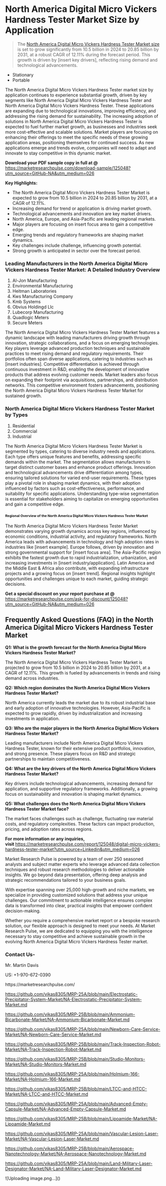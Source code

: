 <h1>North America Digital Micro Vickers Hardness Tester Market&nbsp;Size by Application</h1><blockquote><p>The <a href="https://marketresearchpulse.com/download-sample/125048?utm_source=GitHub-NA&amp;utm_medium=026">North America Digital Micro Vickers Hardness Tester Market size</a> is set to grow significantly from 10.5 billion in 2024 to 20.85 billion by 2031, at a robust CAGR of 12.11% during the forecast period. This growth is driven by [insert key drivers], reflecting rising demand and technological advancements.</p></blockquote><ul><li>Stationary <li> Portable</li></ul><p>The North America Digital Micro Vickers Hardness Tester market size by application continues to experience substantial growth, driven by key segments like North America Digital Micro Vickers Hardness Tester and North America Digital Micro Vickers Hardness Tester. These applications are expanding due to technological innovations, improving efficiency, and addressing the rising demand for sustainability. The increasing adoption of solutions in North America Digital Micro Vickers Hardness Tester is expected to fuel further market growth, as businesses and industries seek more cost-effective and scalable solutions. Market players are focusing on enhancing their offerings to meet the specific needs of these growing application areas, positioning themselves for continued success. As new applications emerge and trends evolve, companies will need to adapt and innovate to stay competitive in this dynamic market.</p><p><strong>Download your PDF sample copy in full at @ </strong><a href="https://marketresearchpulse.com/download-sample/125048?utm_source=GitHub-NA&amp;utm_medium=026">https://marketresearchpulse.com/download-sample/125048?utm_source=GitHub-NA&amp;utm_medium=026</a></p><p><strong>Key Highlights: </strong></p><ul><li>The North America Digital Micro Vickers Hardness Tester Market is expected to grow from 10.5 billion in 2024 to 20.85 billion by 2031, at a CAGR of 12.11%.</li><li>Increasing demand for trend or application is driving market growth.</li><li>Technological advancements and innovation are key market drivers.</li><li>North America, Europe, and Asia-Pacific are leading regional markets.</li><li>Major players are focusing on insert focus area to gain a competitive edge.</li><li>Emerging trends and regulatory frameworks are shaping market dynamics.</li><li>Key challenges include challenge, influencing growth potential.</li><li>Strong growth is anticipated in sector over the forecast period.</li></ul><h3>Leading Manufacturers in the North America Digital Micro Vickers Hardness Tester Market: A Detailed Industry Overview</h3><ol><li>Al-Jon Manufacturing</li><li>Environmental Manufacturing</li><li>Heitman Laboratories</li><li>Kws Manufacturing Company</li><li>Kmb Systems</li><li>Obvius Holdingd Llc</li><li>Lubecorp Manufacturing</li><li>Quadlogic Meters</li><li>Secure Meters</li></ol><div class="flex max-w-full flex-col flex-grow"><div class="min-h-8 text-message flex w-full flex-col items-end gap-2 whitespace-normal break-words [.text-message+&amp;]:mt-5" dir="auto" data-message-author-role="assistant" data-message-id="fd8432e4-4910-450d-b182-61b7bfb0a01f" data-message-model-slug="gpt-4o"><div class="flex w-full flex-col gap-1 empty:hidden first:pt-[3px]"><div class="markdown prose w-full break-words dark:prose-invert light"><p>The North America Digital Micro Vickers Hardness Tester Market features a dynamic landscape with leading manufacturers driving growth through innovation, strategic collaborations, and a focus on emerging technologies. Key players leverage advanced production techniques and sustainable practices to meet rising demand and regulatory requirements. Their portfolios often span diverse applications, catering to industries such as [insert industries]. Competitive differentiation is achieved through continuous investment in R&amp;D, enabling the development of innovative products that address evolving customer needs. Market leaders also focus on expanding their footprint via acquisitions, partnerships, and distribution networks. This competitive environment fosters advancements, positioning the North America Digital Micro Vickers Hardness Tester Market for sustained growth.</p></div></div></div></div><h3>North America Digital Micro Vickers Hardness Tester Market by Types</h3><ol><li>Residential <li> Commercial <li> Industrial</li></ol><div class="flex max-w-full flex-col flex-grow"><div class="min-h-8 text-message flex w-full flex-col items-end gap-2 whitespace-normal break-words [.text-message+&amp;]:mt-5" dir="auto" data-message-author-role="assistant" data-message-id="084470be-0bb7-4664-bddf-5156b4f41249" data-message-model-slug="gpt-4o-mini"><div class="flex w-full flex-col gap-1 empty:hidden first:pt-[3px]"><div class="markdown prose w-full break-words dark:prose-invert light"><p>The North America Digital Micro Vickers Hardness Tester Market is segmented by types, catering to diverse industry needs and applications. Each type offers unique features and benefits, addressing specific demands within the market. The segmentation allows manufacturers to target distinct customer bases and enhance product offerings. Innovation and technological advancements drive differentiation among types, ensuring tailored solutions for varied end-user requirements. These types play a pivotal role in shaping market dynamics, with their adoption influenced by factors such as cost-effectiveness, performance, and suitability for specific applications. Understanding type-wise segmentation is essential for stakeholders aiming to capitalize on emerging opportunities and gain a competitive edge.</p></div></div></div></div><h3><span style="font-size: 11px;">Regional Overview of the North America Digital Micro Vickers Hardness Tester Market</span></h3><div class="flex max-w-full flex-col flex-grow"><div class="min-h-8 text-message flex w-full flex-col items-end gap-2 whitespace-normal break-words [.text-message+&amp;]:mt-5" dir="auto" data-message-author-role="assistant" data-message-id="e9038762-ce64-4e30-91c9-9bd413514231" data-message-model-slug="gpt-4o-mini"><div class="flex w-full flex-col gap-1 empty:hidden first:pt-[3px]"><div class="markdown prose w-full break-words dark:prose-invert light"><p>The North America Digital Micro Vickers Hardness Tester Market demonstrates varying growth dynamics across key regions, influenced by economic conditions, industrial activity, and regulatory frameworks. North America leads with advancements in technology and high adoption rates in industries like [insert example]. Europe follows, driven by innovation and strong governmental support for [insert focus area]. The Asia-Pacific region exhibits the fastest growth due to rapid industrialization, urbanization, and increasing investments in [insert industry/application]. Latin America and the Middle East &amp; Africa also contribute, with expanding infrastructure projects and a growing focus on [insert trend]. Regional insights highlight opportunities and challenges unique to each market, guiding strategic decisions.</p></div></div></div></div><p><strong>Get a special discount on your report purchase at @ </strong><a href="https://marketresearchpulse.com/ask-for-discount/125048?utm_source=GitHub-NA&amp;utm_medium=026">https://marketresearchpulse.com/ask-for-discount/125048?utm_source=GitHub-NA&amp;utm_medium=026</a></p><h2>Frequently Asked Questions (FAQ) in the North America Digital Micro Vickers Hardness Tester Market</h2><p><strong>Q1: What is the growth forecast for the North America Digital Micro Vickers Hardness Tester Market?</strong></p><p>The North America Digital Micro Vickers Hardness Tester Market is projected to grow from 10.5 billion in 2024 to 20.85 billion by 2031, at a CAGR of 12.11%. This growth is fueled by advancements in trends and rising demand across industries.</p><p><strong>Q2: Which region dominates the North America Digital Micro Vickers Hardness Tester Market?</strong></p><p>North America currently leads the market due to its robust industrial base and early adoption of innovative technologies. However, Asia-Pacific is expected to grow rapidly, driven by industrialization and increasing investments in application.</p><p><strong>Q3: Who are the major players in the North America Digital Micro Vickers Hardness Tester Market?</strong></p><p>Leading manufacturers include North America Digital Micro Vickers Hardness Tester, known for their extensive product portfolios, innovation, and strong presence. These players focus on R&amp;D and strategic partnerships to maintain competitiveness.</p><p><strong>Q4: What are the key drivers of the North America Digital Micro Vickers Hardness Tester Market?</strong></p><p>Key drivers include technological advancements, increasing demand for application, and supportive regulatory frameworks. Additionally, a growing focus on sustainability and innovation is shaping market dynamics.</p><p><strong>Q5: What challenges does the North America Digital Micro Vickers Hardness Tester Market face?</strong></p><p>The market faces challenges such as challenge, fluctuating raw material costs, and regulatory complexities. These factors can impact production, pricing, and adoption rates across regions.</p><p><strong>For more information or any inquiries, visit&nbsp;</strong><a href="https://marketresearchpulse.com/report/125048/digital-micro-vickers-hardness-tester-market?utm_source=Linkedin&utm_medium=026">https://marketresearchpulse.com/report/125048/digital-micro-vickers-hardness-tester-market?utm_source=Linkedin&utm_medium=026</a></p><p>Market Research Pulse is powered by a team of over 250 seasoned analysts and subject matter experts who leverage advanced data collection techniques and robust research methodologies to deliver actionable insights. We go beyond data presentation, offering deep analysis and strategic recommendations tailored to your business goals.</p><p>With expertise spanning over 25,000 high-growth and niche markets, we specialize in providing customized solutions that address your unique challenges. Our commitment to actionable intelligence ensures complex data is transformed into clear, practical insights that empower confident decision-making.</p><p>Whether you require a comprehensive market report or a bespoke research solution, our flexible approach is designed to meet your needs. At Market Research Pulse, we are dedicated to equipping you with the intelligence necessary to stay competitive and achieve sustainable growth in the evolving North America Digital Micro Vickers Hardness Tester market.</p><h3><strong>Contact Us-</strong></h3><p>Mr. Martin Davis</p><p>US: +1-970-672-0390</p><p>https://marketresearchpulse.com/</p><p><a href="https://github.com/vikas8305/MRP-25A/blob/main/Electrostatic-Precipitator-System-Market/NA-Electrostatic-Precipitator-System-Market.md">https://github.com/vikas8305/MRP-25A/blob/main/Electrostatic-Precipitator-System-Market/NA-Electrostatic-Precipitator-System-Market.md</a></p><p><a href="https://github.com/vikas8305/MRP-25B/blob/main/Ammonium-Bicarbonate-Market/NA-Ammonium-Bicarbonate-Market.md">https://github.com/vikas8305/MRP-25B/blob/main/Ammonium-Bicarbonate-Market/NA-Ammonium-Bicarbonate-Market.md</a></p><p><a href="https://github.com/vikas8305/MRP-25A/blob/main/Newborn-Care-Service-Market/NA-Newborn-Care-Service-Market.md">https://github.com/vikas8305/MRP-25A/blob/main/Newborn-Care-Service-Market/NA-Newborn-Care-Service-Market.md</a></p><p><a href="https://github.com/vikas8305/MRP-25B/blob/main/Track-Inspection-Robot-Market/NA-Track-Inspection-Robot-Market.md">https://github.com/vikas8305/MRP-25B/blob/main/Track-Inspection-Robot-Market/NA-Track-Inspection-Robot-Market.md</a></p><p><a href="https://github.com/vikas8305/MRP-25B/blob/main/Studio-Monitors-Market/NA-Studio-Monitors-Market.md">https://github.com/vikas8305/MRP-25B/blob/main/Studio-Monitors-Market/NA-Studio-Monitors-Market.md</a></p><p><a href="https://github.com/vikas8305/MRP-25A/blob/main/Holmium-166-Market/NA-Holmium-166-Market.md">https://github.com/vikas8305/MRP-25A/blob/main/Holmium-166-Market/NA-Holmium-166-Market.md</a></p><p><a href="https://github.com/vikas8305/MRP-25B/blob/main/LTCC-and-HTCC-Market/NA-LTCC-and-HTCC-Market.md">https://github.com/vikas8305/MRP-25B/blob/main/LTCC-and-HTCC-Market/NA-LTCC-and-HTCC-Market.md</a></p><p><a href="https://github.com/vikas8305/MRP-25A/blob/main/Advanced-Empty-Capsule-Market/NA-Advanced-Empty-Capsule-Market.md">https://github.com/vikas8305/MRP-25A/blob/main/Advanced-Empty-Capsule-Market/NA-Advanced-Empty-Capsule-Market.md</a></p><p><a href="https://github.com/vikas8305/MRP-25B/blob/main/Lipoamide-Market/NA-Lipoamide-Market.md">https://github.com/vikas8305/MRP-25B/blob/main/Lipoamide-Market/NA-Lipoamide-Market.md</a></p><p><a href="https://github.com/vikas8305/MRP-25A/blob/main/Vascular-Lesion-Laser-Market/NA-Vascular-Lesion-Laser-Market.md">https://github.com/vikas8305/MRP-25A/blob/main/Vascular-Lesion-Laser-Market/NA-Vascular-Lesion-Laser-Market.md</a></p><p><a href="https://github.com/vikas8305/MRP-25B/blob/main/Aerospace-Nanotechnology-Market/NA-Aerospace-Nanotechnology-Market.md">https://github.com/vikas8305/MRP-25B/blob/main/Aerospace-Nanotechnology-Market/NA-Aerospace-Nanotechnology-Market.md</a></p><p><a href="https://github.com/vikas8305/MRP-25A/blob/main/Land-Military-Laser-Designator-Market/NA-Land-Military-Laser-Designator-Market.md">https://github.com/vikas8305/MRP-25A/blob/main/Land-Military-Laser-Designator-Market/NA-Land-Military-Laser-Designator-Market.md</a></p>
![Uploading image.png…]()
